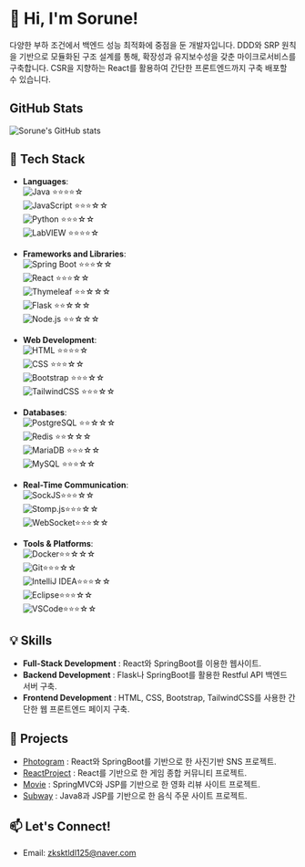 # 👋 Hi, I'm Sorune!

다양한 부하 조건에서 백엔드 성능 최적화에 중점을 둔 개발자입니다.
DDD와 SRP 원칙을 기반으로 모듈화된 구조 설계를 통해, 확장성과 유지보수성을 갖춘 마이크로서비스를 구축합니다.
CSR을 지향하는 React를 활용하여 간단한 프론트엔드까지 구축 배포할 수 있습니다.

## GitHub Stats
![Sorune's GitHub stats](https://github-readme-stats.vercel.app/api?username=Sorune&show_icons=true&theme=cobalt)

## 🚀 Tech Stack

- **Languages**:  
  ![Java](https://img.shields.io/badge/Java-007396?style=flat-square&logo=java&logoColor=white) ⭐⭐⭐⭐☆  
  ![JavaScript](https://img.shields.io/badge/JavaScript-F7DF1E?style=flat-square&logo=javascript&logoColor=black) ⭐⭐⭐☆☆  
  ![Python](https://img.shields.io/badge/Python-3776AB?style=flat-square&logo=python&logoColor=white) ⭐⭐⭐☆☆  
  ![LabVIEW](https://img.shields.io/badge/LabVIEW-F79C42?style=flat-square&logo=national-instruments&logoColor=black) ⭐⭐⭐⭐☆  

- **Frameworks and Libraries**:  
  ![Spring Boot](https://img.shields.io/badge/Spring_Boot-6DB33F?style=flat-square&logo=spring-boot&logoColor=white) ⭐⭐⭐☆☆  
  ![React](https://img.shields.io/badge/React-61DAFB?style=flat-square&logo=react&logoColor=black) ⭐⭐⭐☆☆  
  ![Thymeleaf](https://img.shields.io/badge/Thymeleaf-005F0F?style=flat-square&logo=thymeleaf&logoColor=white) ⭐⭐☆☆☆  
  ![Flask](https://img.shields.io/badge/Flask-000000?style=flat-square&logo=flask&logoColor=white) ⭐⭐☆☆☆  
  ![Node.js](https://img.shields.io/badge/Node.js-339933?style=flat-square&logo=node-dot-js&logoColor=white)  ⭐⭐☆☆☆  
  
- **Web Development**:  
  ![HTML](https://img.shields.io/badge/HTML5-E34F26?style=flat-square&logo=html5&logoColor=white) ⭐⭐⭐⭐☆  
  ![CSS](https://img.shields.io/badge/CSS3-1572B6?style=flat-square&logo=css3&logoColor=white) ⭐⭐⭐☆☆  
  ![Bootstrap](https://img.shields.io/badge/Bootstrap-7952B3?style=flat-square&logo=bootstrap&logoColor=white) ⭐⭐⭐☆☆  
  ![TailwindCSS](https://img.shields.io/badge/TailwindCSS-38B2AC?style=flat-square&logo=tailwind-css&logoColor=white) ⭐⭐⭐☆☆  

- **Databases**:  
  ![PostgreSQL](https://img.shields.io/badge/PostgreSQL-336791?style=flat-square&logo=postgresql&logoColor=white) ⭐⭐☆☆☆  
  ![Redis](https://img.shields.io/badge/Redis-DC382D?style=flat-square&logo=redis&logoColor=white) ⭐⭐☆☆☆  
  ![MariaDB](https://img.shields.io/badge/MariaDB-003545?style=flat-square&logo=mariadb&logoColor=white) ⭐⭐⭐☆☆  
  ![MySQL](https://img.shields.io/badge/MySQL-4479A1?style=flat-square&logo=mysql&logoColor=white) ⭐⭐⭐☆☆  
  
- **Real-Time Communication**:  
  ![SockJS](https://img.shields.io/badge/SockJS-010101?style=flat-square&logo=sockjs&logoColor=white)⭐⭐⭐☆☆  
  ![Stomp.js](https://img.shields.io/badge/StompJS-010101?style=flat-square&logo=stompjs&logoColor=white)⭐⭐⭐☆☆  
  ![WebSocket](https://img.shields.io/badge/WebSocket-010101?style=flat-square&logo=websocket&logoColor=white)⭐⭐⭐☆☆  

- **Tools & Platforms**:  
  ![Docker](https://img.shields.io/badge/Docker-2496ED?style=flat-square&logo=docker&logoColor=white)⭐⭐☆☆☆  
  ![Git](https://img.shields.io/badge/Git-F05032?style=flat-square&logo=git&logoColor=white)⭐⭐⭐☆☆  
  ![IntelliJ IDEA](https://img.shields.io/badge/IntelliJ-000000?style=flat-square&logo=intellij-idea&logoColor=white)⭐⭐⭐☆☆  
  ![Eclipse](https://img.shields.io/badge/Eclipse-2C2255?style=flat-square&logo=eclipse&logoColor=white)⭐⭐⭐☆☆  
  ![VSCode](https://img.shields.io/badge/VSCode-007ACC?style=flat-square&logo=visual-studio-code&logoColor=white)⭐⭐⭐☆☆  


## 💡 Skills

- **Full-Stack Development** : React와 SpringBoot를 이용한 웹사이트.
- **Backend Development** : Flask나 SpringBoot를 활용한 Restful API 백엔드 서버 구축.
- **Frontend Development** : HTML, CSS, Bootstrap, TailwindCSS를 사용한 간단한 웹 프론트엔드 페이지 구축.
  
## 📝 Projects
- [Photogram](https://github.com/Sorune/PhotogramPJ) : React와 SpringBoot를 기반으로 한 사진기반 SNS 프로젝트.
- [ReactProject](https://github.com/Sorune/ReactProject) : React를 기반으로 한 게임 종합 커뮤니티 프로젝트.
- [Movie](https://github.com/Sorune/Movie) : SpringMVC와 JSP를 기반으로 한 영화 리뷰 사이트 프로젝트.
- [Subway](https://github.com/Sorune/subway) : Java8과 JSP를 기반으로 한 음식 주문 사이트 프로젝트.
  
## 📫 Let's Connect!

- Email: zksktldl125@naver.com


<!--
**Sorune/Sorune** is a ✨ _special_ ✨ repository because its `README.md` (this file) appears on your GitHub profile.

Here are some ideas to get you started:

- 🔭 I’m currently working on ...
- 🌱 I’m currently learning ...
- 👯 I’m looking to collaborate on ...
- 🤔 I’m looking for help with ...
- 💬 Ask me about ...
- 📫 How to reach me: ...
- 😄 Pronouns: ...
- ⚡ Fun fact: ...
-->
